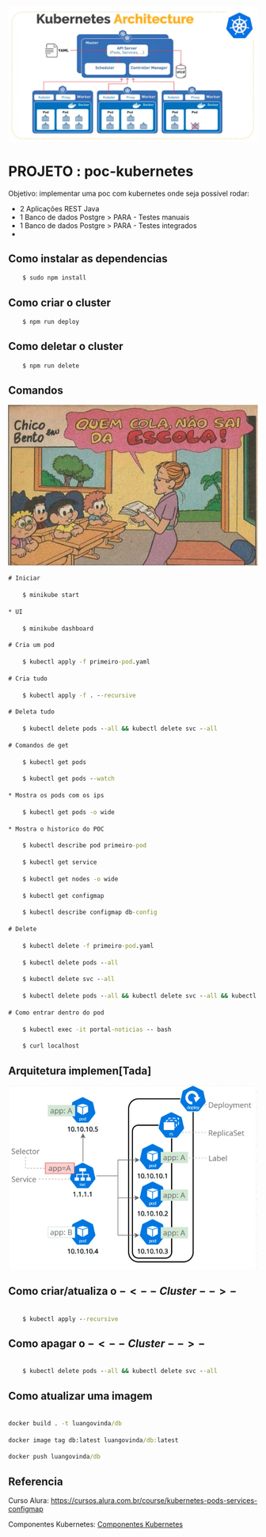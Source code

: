 
<picture>
  <source media="(prefers-color-scheme: dark)" srcset="./docs/banner.jpeg">
  <source media="(prefers-color-scheme: light)" srcset="./docs/banner.jpeg">
  <img alt="Shows an illustrated sun in light color mode and a moon with stars in dark color mode." src="./docs/banner.jpeg">
</picture>


# PROJETO : poc-kubernetes

Objetivo: implementar uma poc com kubernetes onde seja possivel rodar:

- 2 Aplicações REST Java
- 1 Banco de dados Postgre > PARA - Testes manuais
- 1 Banco de dados Postgre > PARA - Testes integrados
- 

## Como instalar as dependencias

```cmd
    $ sudo npm install
```

## Como criar o cluster

```cmd
    $ npm run deploy
```

## Como deletar o cluster

```cmd
    $ npm run delete
```

## Comandos

![img](./docs/quem-nao-cola.jpeg)

```cmd
# Iniciar

    $ minikube start

* UI 

    $ minikube dashboard

# Cria um pod

    $ kubectl apply -f primeiro-pod.yaml

# Cria tudo

    $ kubectl apply -f . --recursive

# Deleta tudo

    $ kubectl delete pods --all && kubectl delete svc --all

# Comandos de get

    $ kubectl get pods

    $ kubectl get pods --watch

* Mostra os pods com os ips

    $ kubectl get pods -o wide

* Mostra o historico do POC

    $ kubectl describe pod primeiro-pod

    $ kubectl get service

    $ kubectl get nodes -o wide

    $ kubectl get configmap

    $ kubectl describe configmap db-config

# Delete 

    $ kubectl delete -f primeiro-pod.yaml

    $ kubectl delete pods --all

    $ kubectl delete svc --all

    $ kubectl delete pods --all && kubectl delete svc --all && kubectl delete secret --all

# Como entrar dentro do pod

    $ kubectl exec -it portal-noticias -- bash

    $ curl localhost

```

## Arquitetura implemen[Tada]

![img](./docs/arquitetura.jpeg)

## Como criar/atualiza o $- <--Cluster--> -$

```cmd

    $ kubectl apply --recursive

```

## Como apagar o $- <--Cluster--> -$

```cmd

    $ kubectl delete pods --all && kubectl delete svc --all

```

## Como atualizar uma imagem

```cmd

docker build . -t luangovinda/db

docker image tag db:latest luangovinda/db:latest

docker push luangovinda/db

```

## Referencia

Curso Alura: https://cursos.alura.com.br/course/kubernetes-pods-services-configmap

Componentes Kubernetes: [Componentes Kubernetes](./README--Componentes_Kubernetes--.md)

